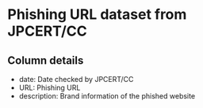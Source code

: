 # Phishing URL dataset from JPCERT/CC

## Column details

* date: Date checked by JPCERT/CC
* URL: Phishing URL
* description: Brand information of the phished website